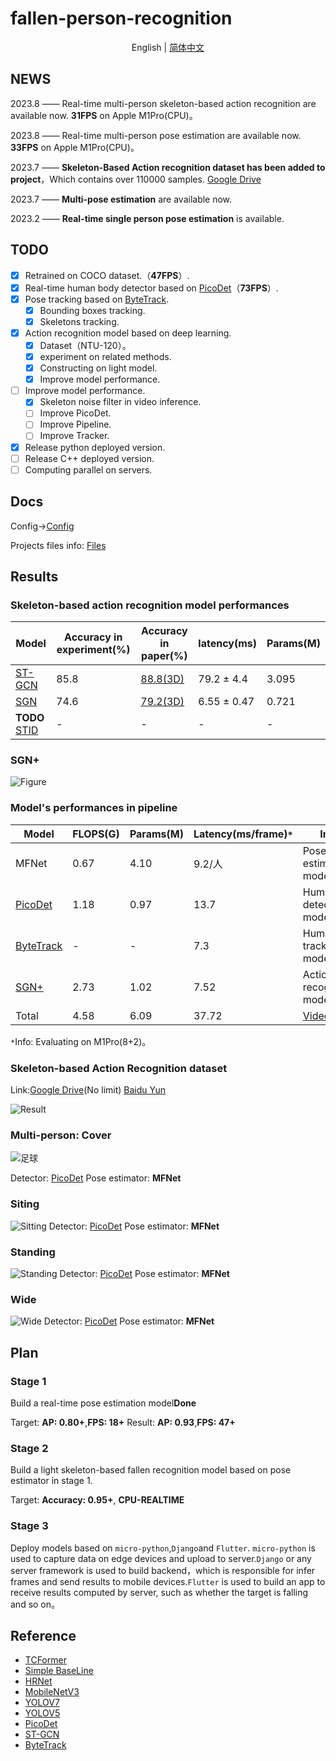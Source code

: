 # fallen-person-recognition
<div align="center">

English | [简体中文](README_CN.md)

</div>

## NEWS

 2023.8 —— Real-time multi-person skeleton-based action recognition are available now. **31FPS** on Apple M1Pro(CPU)。

 2023.8 —— Real-time multi-person pose estimation are available now. **33FPS** on Apple M1Pro(CPU)。

 2023.7 —— **Skeleton-Based Action recognition dataset has been added to project**，Which contains over 110000 samples. [Google Drive](https://drive.google.com/drive/folders/1-n0jYog_vLufOdzq5lYgvuI1q_ulrpD8?usp=drive_link)

 2023.7 —— **Multi-pose estimation** are available now.

 2023.2 —— **Real-time single person pose estimation** is available. 

## TODO
- [x] Retrained on COCO dataset.（**47FPS**）.
- [x] Real-time human body detector based on [PicoDet](https://arxiv.org/pdf/2111.00902.pdf)（**73FPS**）.
- [x] Pose tracking based on [ByteTrack](https://arxiv.org/pdf/2110.06864.pdf).
  - [x] Bounding boxes tracking.
  - [x] Skeletons tracking.
- [x] Action recognition model based on deep learning.
  - [x] Dataset（NTU-120）。
  - [x] experiment on related methods.
  - [x] Constructing on light model.
  - [x] Improve model performance.
- [ ] Improve model performance.
  - [x] Skeleton noise filter in video inference.
  - [ ] Improve PicoDet.
  - [ ] Improve Pipeline.
  - [ ] Improve Tracker.
- [x] Release python deployed version.
- [ ] Release C++ deployed version.
- [ ] Computing parallel on servers.
## Docs
Config→[Config](https://github.com/qhtLucifer/fallen-person-recognize/blob/main/docs/config.md)


Projects files info: [Files](https://github.com/qhtLucifer/fallen-person-recognize/blob/main/docs/structure.md)

## Results

### Skeleton-based action recognition model performances

| Model                                             | Accuracy in experiment(%) | Accuracy in paper(%)                                     | latency(ms) | Params(M) |
| ------------------------------------------------ | ------------- | ------------------------------------------------- | ------------ | --------- |
| [ST-GCN](https://arxiv.org/pdf/1801.07455v2.pdf) | 85.8          | [88.8(3D)](https://arxiv.org/pdf/1801.07455v2.pdf) | 79.2  ± 4.4  | 3.095     |
|[SGN](https://arxiv.org/pdf/1904.01189.pdf)|74.6|[79.2(3D)](https://arxiv.org/pdf/1904.01189.pdf)|6.55 ± 0.47|0.721|
|**TODO** [STID](https://arxiv.org/pdf/2208.05233.pdf)|-|-|-|-|

### SGN+
![Figure](https://github.com/qhtLucifer/fallen-person-recognize/blob/main/examples/SGN-accuracy.png)

### Model's performances in pipeline 

| Model                                              | FLOPS(G) | Params(M) | Latency(ms/frame)`*` | Info                                                                                           |
| ------------------------------------------------- | -------- | --------- | ------------------------- | ---------------------------------------------------------------------------------------------- |
| MFNet                                             | 0.67     | 4.10      | 9.2/人                     | Pose estimation model.                                                                                   |
| [PicoDet](https://arxiv.org/pdf/2111.00902.pdf)   | 1.18     | 0.97      | 13.7                      | Human detection model.                                                                         |  |
| [ByteTrack](https://arxiv.org/pdf/2110.06864.pdf) | -        | -         | 7.3                       | Human tracking model.                                                        |
| [SGN+](https://arxiv.org/pdf/1904.01189.pdf) | 2.73        | 1.02        |7.52                       | Action recognition model.                                                                        |
| Total                                              | 4.58     | 6.09      | 37.72                        | [Video](https://github.com/qhtLucifer/fallen-person-recognize/blob/main/examples/video.mov) |

`*`Info: Evaluating on M1Pro(8+2)。

### Skeleton-based Action Recognition dataset
Link:[Google Drive](https://drive.google.com/drive/folders/1-n0jYog_vLufOdzq5lYgvuI1q_ulrpD8?usp=drive_link)(No limit)  [Baidu Yun](https://pan.baidu.com/s/1Mw040S7RUPSiRFxxCGgxZA?pwd=p7sc)

![Result](https://github.com/qhtLucifer/fallen-person-recognize/blob/main/examples/ST-GCN_Skeleton.jpg)

### Multi-person: Cover
![足球](https://github.com/qhtLucifer/fallen-person-recognize/blob/main/examples/multi-pose-estimation.png)

 Detector: [PicoDet](https://arxiv.org/pdf/2111.00902.pdf)
 Pose estimator: **MFNet** 

### Siting

![Sitting](https://github.com/qhtLucifer/fallen-person-recognize/blob/main/examples/sit-pose-estimation.png)
 Detector: [PicoDet](https://arxiv.org/pdf/2111.00902.pdf)
 Pose estimator: **MFNet** 

### Standing

![Standing](https://github.com/qhtLucifer/fallen-person-recognize/blob/main/examples/stand-pose-estimation.png)
 Detector: [PicoDet](https://arxiv.org/pdf/2111.00902.pdf)
 Pose estimator: **MFNet** 

### Wide
![Wide](https://github.com/qhtLucifer/fallen-person-recognize/blob/main/examples/wide_angle1.jpg)
 Detector: [PicoDet](https://arxiv.org/pdf/2111.00902.pdf)
 Pose estimator:  **MFNet** 

## Plan
### Stage 1
Build a real-time pose estimation model**Done**
  
Target: **AP: 0.80+**,**FPS: 18+** 
Result: **AP: 0.93**,**FPS: 47+** 
### Stage 2
Build a light skeleton-based fallen recognition model based on pose estimator in stage 1.
  
Target: **Accuracy: 0.95+**, **CPU-REALTIME**

### Stage 3
Deploy models based on `micro-python`,`Django`and `Flutter`. `micro-python` is used to capture data on edge devices and upload to server.`Django` or any server framework is used to build backend，which is responsible for infer frames and send results to mobile devices.`Flutter` is used to build an app to receive results computed by server, such as whether the target is falling and so on。
## Reference
+ [TCFormer](https://arxiv.org/pdf/2204.08680.pdf)
+ [Simple BaseLine](https://arxiv.org/pdf/1804.06208.pdf)
+ [HRNet](https://arxiv.org/pdf/1902.09212.pdf)
+ [MobileNetV3](https://openaccess.thecvf.com/content_ICCV_2019/papers/Howard_Searching_for_MobileNetV3_ICCV_2019_paper.pdf)
+ [YOLOV7](https://arxiv.org/pdf/2207.02696.pdf)
+ [YOLOV5](https://github.com/ultralytics/yolov5)
+ [PicoDet](https://arxiv.org/pdf/2111.00902.pdf)
+ [ST-GCN](https://arxiv.org/pdf/1801.07455v2.pdf) 
+ [ByteTrack](https://arxiv.org/pdf/2110.06864.pdf)